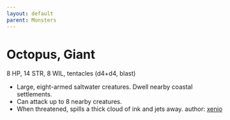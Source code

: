 ```yaml
---
layout: default
parent: Monsters
---
```

# Octopus, Giant
8 HP, 14 STR, 8 WIL, tentacles (d4+d4, blast)
- Large, eight-armed saltwater creatures. Dwell nearby coastal settlements.
- Can attack up to 8 nearby creatures.
- When threatened, spills a thick cloud of ink and jets away.
author: [xenio](https://xenioinabottle.blogspot.com/2021/03/classic-monsters-for-cairnito-part-2.html)

